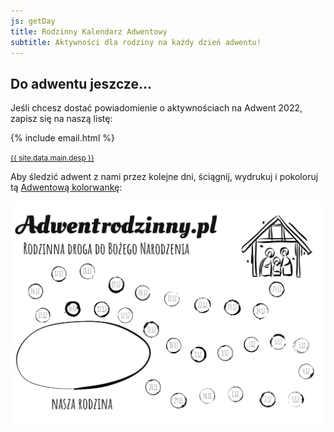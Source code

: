 ```yaml
---
js: getDay
title: Rodzinny Kalendarz Adwentowy
subtitle: Aktywności dla rodziny na każdy dzień adwentu!
---
```


<h2>Do adwentu jeszcze… <span id="counter" class="bold"></span></h2>
<script type="text/javascript" src="{{ site.url }}/js/counter.js"></script>

Jeśli chcesz dostać powiadomienie o aktywnościach na Adwent 2022, zapisz się na naszą listę:

{% include email.html %}

<small><a href="/onas/">{{ site.data.main.desp }}</a></small>

Aby śledzić adwent z nami przez kolejne dni, ściągnij, wydrukuj i pokoloruj tą [Adwentową kolorwankę](/kolorowanka):

[![Kolorowanka](/img/adwent-rodzinny-kolorowanka.png)](/img/adwent-rodzinny-kolorowanka.pdf)